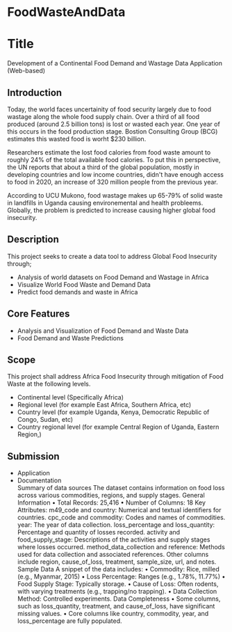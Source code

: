 # FoodWasteAndData
# Title
Development of a Continental Food Demand and Wastage Data Application (Web-based)

## Introduction
Today, the world faces uncertainity of food security largely due to food wastage along the whole food supply chain. 
Over a third of all food produced (around 2.5 billion tons) is lost or wasted each year. One year of this occurs in the food production stage. Bostion Consulting
Group (BCG) estimates this wasted food is worht $230 billion.

Researchers estimate the lost food calories from food waste amount to roughly 24% of the total available food
calories. To put this in perspective, the UN reports that about a third of the global population, mostly in developing countries
and low income countries, didn't have enough access to food in 2020, an increase of 320 million people from the previous year.

According to UCU Mukono, food wastage makes up 65-79% of solid waste in landfills in Uganda causing environemental and health probleems.
Globally, the problem is predicted to increase causing higher global food insecurity.

## Description
This project seeks to create a data tool to address Global Food Insecurity  through;
<ul>
<li>Analysis of world datasets on Food Demand and Wastage in Africa</li>
<li>Visualize World Food Waste and Demand Data</li>
<li>Predict food demands and waste in Africa</li>
</ul>

## Core Features
<ul>
<li> Analysis and Visualization of Food Demand and Waste Data</li>
<li> Food Demand and Waste Predictions</li>
</ul>

## Scope
This project shall address Africa Food Insecurity through mitigation of Food Waste
at the following levels.
<ul>
<li>Continental level (Specifically Africa)</li>
<li>Regional level (for example East Africa, Southern Africa, etc) </li>
<li>Country level (for example Uganda, Kenya, Democratic Republic of Congo, Sudan, etc) </li>
<li>Country regional level (for example Central Region of Uganda, Eastern Region,) </li>
</ul>


## Submission
<ul>
<li>Application</li>
<li>Documentation</li>
  Summary of data sources
The dataset contains information on food loss across various commodities, regions, and supply stages. 
General Information
•	Total Records: 25,416
•	Number of Columns: 18
Key Attributes: 
	m49_code and country: Numerical and textual identifiers for countries.
	cpc_code and commodity: Codes and names of commodities.
	year: The year of data collection.
	loss_percentage and loss_quantity: Percentage and quantity of losses recorded.
	activity and food_supply_stage: Descriptions of the activities and supply stages where losses occurred.
	method_data_collection and reference: Methods used for data collection and associated references.
	Other columns include region, cause_of_loss, treatment, sample_size, url, and notes.
Sample Data
A snippet of the data includes:
•	Commodity: Rice, milled (e.g., Myanmar, 2015)
•	Loss Percentage: Ranges (e.g., 1.78%, 11.77%)
•	Food Supply Stage: Typically storage.
•	Cause of Loss: Often rodents, with varying treatments (e.g., trapping/no trapping).
•	Data Collection Method: Controlled experiments.
Data Completeness
•	Some columns, such as loss_quantity, treatment, and cause_of_loss, have significant missing values.
•	Core columns like country, commodity, year, and loss_percentage are fully populated.

</ul>


